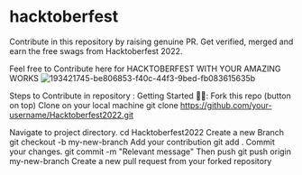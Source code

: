 # hacktoberfest
Contribute in this repository by raising genuine PR. Get verified, merged and earn the free swags from Hacktoberfest 2022. 

Feel free to Contribute here for HACKTOBERFEST WITH YOUR AMAZING WORKS
![193421745-be806853-f40c-44f3-9bed-fb083615635b](https://user-images.githubusercontent.com/115944637/196048721-0dbbbb9e-9db3-4862-a84b-af1cac2977aa.png)

Steps to Contribute in repository :
Getting Started 🤩🤗:
Fork this repo (button on top)
Clone on your local machine
git clone https://github.com/your-username/Hacktoberfest2022.git

Navigate to project directory.
cd Hacktoberfest2022
Create a new Branch
git checkout -b my-new-branch
Add your contribution
git add .
Commit your changes.
git commit -m "Relevant message"
Then push
git push origin my-new-branch
Create a new pull request from your forked repository
